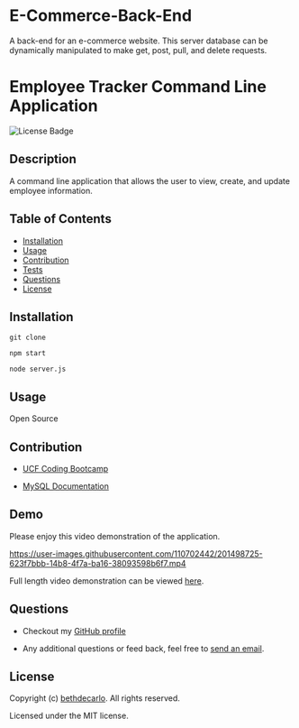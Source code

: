 # E-Commerce-Back-End 
A back-end for an e-commerce website. This server database can be dynamically manipulated to make get, post, pull, and delete requests.  

  # Employee Tracker Command Line Application
  ![License Badge](https://img.shields.io/github/license/bethdecarlo/employee-tracker)
  ## Description
  A command line application that allows the user to view, create, and update employee information.
  ## Table of Contents
  * [Installation](#installation)
  * [Usage](#usage)
  * [Contribution](#contribution)
  * [Tests](#tests)
  * [Questions](#questions)
  * [License](#license)
  ## Installation

    git clone

    npm start

    node server.js 
    
  ## Usage
  Open Source
  ## Contribution

  * [UCF Coding Bootcamp](https://github.com/UCF-Coding-Boot-Camp)

  * [MySQL Documentation](https://dev.mysql.com/doc/)

  

  ## Demo
  Please enjoy this video demonstration of the application. 

https://user-images.githubusercontent.com/110702442/201498725-623f7bbb-14b8-4f7a-ba16-38093598b6f7.mp4


  Full length video demonstration can be viewed [here](https://drive.google.com/file/d/1-RoI2c5WERJ2zArDbKkIQQ_-G8OqZ7g5/view).







  ## Questions
  * Checkout my [GitHub profile](https://github.com/bethdecarlo)
  
  * Any additional questions or feed back, feel free to [send an email](mailto:bethdecarlo@gmail.com). 
  ## License
  Copyright (c) [bethdecarlo](https://github.com/bethdecarlo). All rights reserved.
  
  Licensed under the MIT license.
